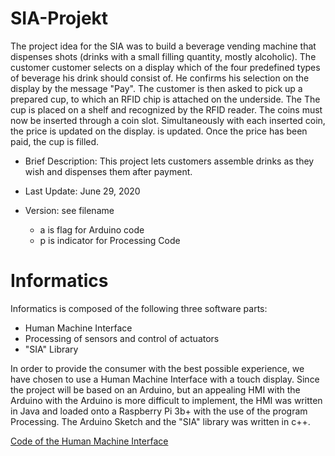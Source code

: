# SIA-Projekt
The project idea for the SIA was to build a beverage vending machine that dispenses shots (drinks with a small filling quantity, mostly alcoholic). The customer 
customer selects on a display which of the four predefined types of beverage 
his drink should consist of. He confirms his selection on the display by 
the message "Pay". The customer is then asked to pick up a prepared 
cup, to which an RFID chip is attached on the underside. The 
The cup is placed on a shelf and recognized by the RFID reader. The 
coins must now be inserted through a coin slot. 
Simultaneously with each inserted coin, the price is updated on the display. 
is updated. Once the price has been paid, the cup is filled.  


 * Brief Description:
 This project lets customers assemble drinks as they wish and dispenses them after payment.

 * Last Update: June 29, 2020
 * Version: see filename
    * a is flag for Arduino code
    * p is indicator for Processing Code
    
# Informatics
Informatics is composed of the following three software parts: 
* Human Machine Interface 
* Processing of sensors and control of actuators 
* "SIA" Library 

In order to provide the consumer with the best possible experience, we have chosen to use  a Human Machine Interface with a touch display. Since the project will be based on an Arduino, but an appealing HMI with the Arduino with the Arduino is more difficult to implement, the HMI was written in Java and loaded onto a Raspberry Pi 3b+ with the use of the program Processing. The Arduino Sketch and the "SIA" library was written in c++. 

[Code of the Human Machine Interface](https://github.com/storxel/SIA-Projekt/tree/main/SIA.Beta.2.3.p)
